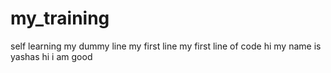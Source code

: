 # my_training
self learning 
my dummy line
my first line
my first line of code
hi my name is yashas
hi i am good

